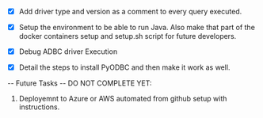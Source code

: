 - [x] Add driver type and version as a comment to every query executed.
- [x] Setup the environment to be able to run Java. Also make that part of the docker containers setup and setup.sh script for future developers.
- [x] Debug ADBC driver Execution
- [x] Detail the steps to install PyODBC and then make it work as well.


-- Future Tasks -- DO NOT COMPLETE YET:
1. Deployemnt to Azure or AWS automated from github setup with instructions.